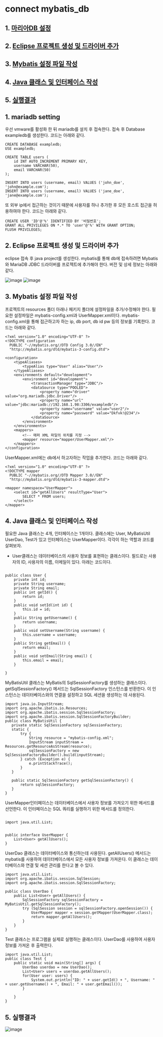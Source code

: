 # connect mybatis_db

## 1. [마리아DB 설정](#1-마리아db-설정)
## 2. [Eclipse 프로젝트 생성 및 드라이버 추가](#2-eclipse-프로젝트-생성-및-드라이버-추가)
## 3. [Mybatis 설정 파일 작성](#3-mybatis-설정-파일-작성)
## 4. [Java 클래스 및 인터페이스 작성](#4-java-클래스-및-인터페이스-작성)
## 5. [실행결과](#5-실행결과)


## 1.	mariadb setting
우선 vmware를 활성화 한 뒤 mariadb를 설치 후 접속한다. 
접속 후 Database exampledb를 생성한다. 코드는 아래와 같다.

```
CREATE DATABASE exampledb;
USE exampledb;

CREATE TABLE users (
    id INT AUTO_INCREMENT PRIMARY KEY,
    username VARCHAR(50),
    email VARCHAR(50)
);

INSERT INTO users (username, email) VALUES ('john_doe', 'john@example.com');
INSERT INTO users (username, email) VALUES ('jane_doe', 'jane@example.com');
```

또 외부 ip에서 접근하는 것이기 때문에 사용자를 하나 추가한 후 모든 호스트 접근을 허용하여야 한다. 코드는 아래와 같다.

```
CREATE USER 'ID'@'%' IDENTIFIED BY '비밀번호';
GRANT ALL PRIVILEGES ON *.* TO 'user'@'%' WITH GRANT OPTION;
FLUSH PRIVILEGES;
```


## 2.	Eclipse 프로젝트 생성 및 드라이버 추가
eclipse 접속 후 java project를 생성한다. mybatis를 통해 db에 접속하려면 Mybatis 와 MariaDB JDBC 드라이버를 프로젝트에 추가해야 한다. 
버전 및 상세 정보는 아래와 같다.
   
![image](https://github.com/auspicious0/connect_mybatis_db/assets/108572025/1d52e8e9-cf0c-4fc3-9208-201a412f28cb)
![image](https://github.com/auspicious0/connect_mybatis_db/assets/108572025/9b55337a-05b7-4301-b476-757b48036637)

## 3.	Mybatis 설정 파일 작성
프로젝트의 resources 폴더 아래나 페키지 폴더에 설정파일을 추가/수정해야 한다. 필요한 설정파일은 mybatis-config.xml과 UserMapper.xml이다. 
mybatis-config.xml을 통해 접근하고자 하는 ip, db port, db id pw 등의 정보를 기록한다. 
코드는 아래와 같다.

```
<?xml version="1.0" encoding="UTF-8" ?>
<!DOCTYPE configuration
  PUBLIC "-//mybatis.org//DTD Config 3.0//EN"
  "http://mybatis.org/dtd/mybatis-3-config.dtd">

<configuration>
    <typeAliases>
        <typeAlias type="User" alias="User"/>
    </typeAliases>
    <environments default="development">
        <environment id="development">
            <transactionManager type="JDBC"/>
            <dataSource type="POOLED">
                <property name="driver" value="org.mariadb.jdbc.Driver"/>
                <property name="url" value="jdbc:mariadb://192.168.1.98:3306/exampledb"/>
                <property name="username" value="user2"/>
                <property name="password" value="Dkfvk!@234"/>
            </dataSource>
        </environment>
    </environments>
    <mappers>
        <!-- 매퍼 XML 파일의 위치를 지정 -->
        <mapper resource="mapper/UserMapper.xml"/>
    </mappers>
</configuration>
```

UserMapper.xml에는 db에서 하고자하는 작업을 추가한다. 코드는 아래와 같다.

```
<?xml version="1.0" encoding="UTF-8" ?>
<!DOCTYPE mapper
  PUBLIC "-//mybatis.org//DTD Mapper 3.0//EN"
  "http://mybatis.org/dtd/mybatis-3-mapper.dtd">

<mapper namespace="UserMapper">
    <select id="getAllUsers" resultType="User">
        SELECT * FROM users;
    </select>
</mapper>

```

## 4.	Java 클래스 및 인터페이스 작성
필요한 Java 클래스는 4개, 인터페이스는 1개이다. 
클래스에는 User, MyBatisUtil UserDao, Test가 있고 인터페이스는 UserMapper이다. 
각각이 하는 역할과 코드를 살펴보자.

- User클래스는 데이터베이스의 사용자 정보를 표현하는 클래스이다. 필드로는 사용자의 ID, 사용자의 이름, 이메일이 있다.
아래는 코드이다. 

```

public class User {
	private int id;
	private String username;
	private String email;
	public int getId() {
		return id;
	}
	public void setId(int id) {
		this.id = id;
	}
	public String getUsername() {
		return username;
	}
	public void setUsername(String username) {
		this.username = username;
	}
	public String getEmail() {
		return email;
	}
	public void setEmail(String email) {
		this.email = email;
	}
	
}

```

MyBatisUtil 클래스는 MyBatis의 SqlSessionFactory를 생성하는 클래스이다. 
getSqlSessionFactory() 메서드는 SqlSessionFactory 인스턴스를 반환한다. 이 인스턴스는 데이터베이스와의 연결을 설정하고 SQL 세션을 생성하는 데 사용된다.

 ```
import java.io.InputStream;
import org.apache.ibatis.io.Resources;
import org.apache.ibatis.session.SqlSessionFactory;
import org.apache.ibatis.session.SqlSessionFactoryBuilder;
public class MyBatisUtil {
    private static SqlSessionFactory sqlSessionFactory;
    static {
        try {
            String resource = "mybatis-config.xml";
            InputStream inputStream = Resources.getResourceAsStream(resource);
            sqlSessionFactory = new SqlSessionFactoryBuilder().build(inputStream);
        } catch (Exception e) {
            e.printStackTrace();
        }
    }

    public static SqlSessionFactory getSqlSessionFactory() {
        return sqlSessionFactory;
    }
}
```

UserMapper인터페이스는 데이터베이스에서 사용자 정보를 가져오기 위한 메서드를 선언한다. 
이 인터페이스는 SQL 쿼리를 실행하기 위한 메서드를 정의한다. 

```

import java.util.List;
 

public interface UserMapper {
	List<User> getAllUsers();
}

```

UserDao 클래스는 데이터베이스와 통신하는데 사용된다. getAllUsers() 메서드는 mybatis를 사용하여 데이터베이스에서 모든 사용자 정보를 가져온다. 
이 클래스는 데이터베이스와 연결 및 세션 관리를 한다고 볼 수 있다.

```
import java.util.List;
import org.apache.ibatis.session.SqlSession;
import org.apache.ibatis.session.SqlSessionFactory;

public class UserDao {
    public List<User> getAllUsers() {
        SqlSessionFactory sqlSessionFactory = MyBatisUtil.getSqlSessionFactory();
        try (SqlSession session = sqlSessionFactory.openSession()) {
            UserMapper mapper = session.getMapper(UserMapper.class);
            return mapper.getAllUsers();
        }
    }
}

```

Test 클래스는 프로그램을 실제로 실행하는 클래스이다. UserDao를 사용하여 사용자 정보를 가져온 후 출력한다.

```
import java.util.List;
public class Test {
	public static void main(String[] args) {
		UserDao userdao = new UserDao();
		List<User> users = userdao.getAllUsers();
		for(User user: users) {
			System.out.println("ID: " + user.getId() + ", Username: " + user.getUsername() + ", Email: " + user.getEmail());		
		}
			
	}
}

```

## 5. 실행결과
![image](https://github.com/auspicious0/connect_mybatis_db/assets/108572025/dec19de9-85ed-444b-9501-28ce88d2538f)

 
